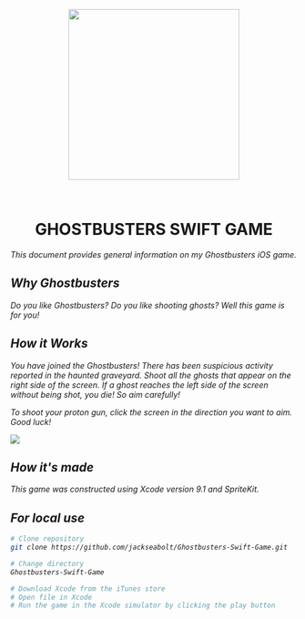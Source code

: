 <p align="center"><img src="https://upload.wikimedia.org/wikipedia/en/thumb/e/ee/Ghostbusters_logo.svg/1200px-Ghostbusters_logo.svg.png" height="300" /></p>
<br />

<h1 align="center">GHOSTBUSTERS SWIFT GAME</h1>

<p><em>This document provides general information on my Ghostbusters iOS game. 

Why Ghostbusters
-------------
Do you like Ghostbusters? Do you like shooting ghosts? Well this game is for you!

How it Works
------------
You have joined the Ghostbusters! There has been suspicious activity reported in the haunted graveyard. Shoot all the ghosts that appear on the right side of the screen. If a ghost reaches the left side of the screen without being shot, you die! So aim carefully!

To shoot your proton gun, click the screen in the direction you want to aim. Good luck!

<img src="http://seaboltdesign.com/images/ghostbusters.png">


How it's made
--------
This game was constructed using Xcode version 9.1 and SpriteKit. 


For local use
--------

```bash
# Clone repository
git clone https://github.com/jackseabolt/Ghostbusters-Swift-Game.git

# Change directory
Ghostbusters-Swift-Game

# Download Xcode from the iTunes store
# Open file in Xcode
# Run the game in the Xcode simulator by clicking the play button

```
